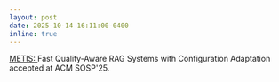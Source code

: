 ```yaml
---
layout: post
date: 2025-10-14 16:11:00-0400
inline: true
---
```


<a href="https://www.arxiv.org/abs/2412.10543"> METIS: </a> Fast Quality-Aware RAG Systems with Configuration Adaptation accepted at ACM SOSP'25.